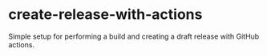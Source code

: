 # create-release-with-actions
Simple setup for performing a build and creating a draft release with GitHub actions.
